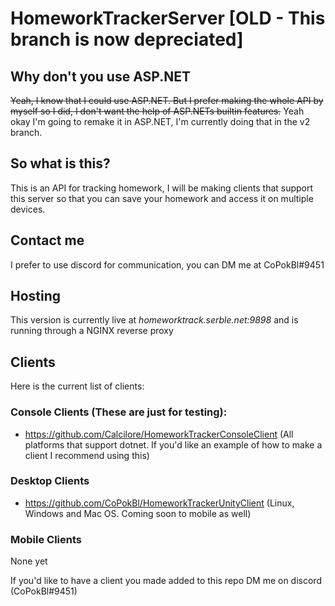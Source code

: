 # HomeworkTrackerServer [OLD - This branch is now depreciated]

## Why don't you use ASP.NET
~~Yeah, I know that I could use ASP.NET. But I prefer making the whole API by myself so I did, I don't want the help of ASP.NETs builtin features.~~ Yeah okay I'm going to remake it in ASP.NET, I'm currently doing that in the v2 branch.

## So what is this?
This is an API for tracking homework, I will be making clients that support this server so that you can save your homework and access it on multiple devices. 

## Contact me
I prefer to use discord for communication, you can DM me at CoPokBl#9451

## Hosting
This version is currently live at *homeworktrack.serble.net:9898* and is running through a NGINX reverse proxy

## Clients
Here is the current list of clients:
### Console Clients (These are just for testing):
- https://github.com/Calcilore/HomeworkTrackerConsoleClient (All platforms that support dotnet. If you'd like an example of how to make a client I recommend using this)

### Desktop Clients
- https://github.com/CoPokBl/HomeworkTrackerUnityClient (Linux, Windows and Mac OS. Coming soon to mobile as well)

### Mobile Clients
None yet

If you'd like to have a client you made added to this repo DM me on discord (CoPokBl#9451)
